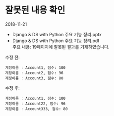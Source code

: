 # 잘못된 내용 확인
2018-11-21
- Django & DS with Python 주요 기능 정리.pptx
- Django & DS with Python 주요 기능 정리.pdf
<br>주요 내용: 19페이지에 잘못된 결과를 기재하였습니다.

수정 전:
```
계정이름 : Account1, 점수: 100
계정이름 : Account2, 점수: 96
계정이름 : Account3, 점수: 80
```

수정 후:
```
계정이름 : Account1, 점수: 100
계정이름 : Account22, 점수: 96
계정이름 : Account333, 점수: 80
```
